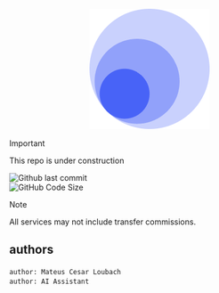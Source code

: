 <br/>
<div align='center'>
    <img src="./assets/images/icon.png">    
</div>

> [!IMPORTANT]
> This repo is under construction

![Github last commit](https://img.shields.io/github/last-commit/mateusloubach/bank-resources?style=flat-square) <br/>
![GitHub Code Size](https://img.shields.io/github/languages/code-size/mateusloubach/bank-resources?style=flat-square&color=%23e4e3e3)

> [!NOTE]
> All services may not include transfer commissions.

## authors

``author: Mateus Cesar Loubach``<br/>
``author: AI Assistant``